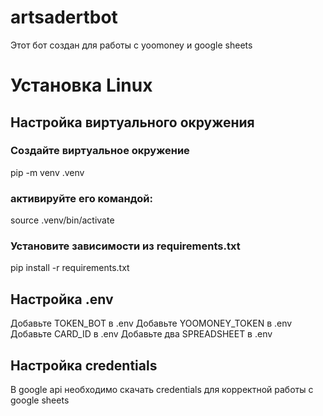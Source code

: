 # artsadertbot

Этот бот создан для работы с yoomoney и google sheets

# Установка Linux
## Настройка виртуального окружения
### Создайте виртуальное окружение 
pip -m venv .venv
### активируйте его командой:
source .venv/bin/activate
### Установите зависимости из requirements.txt
pip install -r requirements.txt 

## Настройка .env
Добавьте TOKEN_BOT в .env
Добавьте YOOMONEY_TOKEN в .env
Добавьте CARD_ID в .env
Добавьте два SPREADSHEET в .env

## Настройка credentials
В google api необходимо скачать credentials для корректной работы с google sheets
